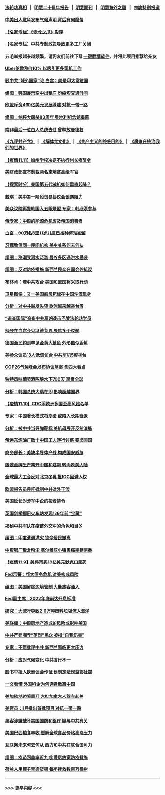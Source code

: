 #### [法轮功真相](https://github.com/gfw-breaker/truth/blob/master/README.md?t=0) &nbsp;&nbsp;|&nbsp;&nbsp; [明慧二十周年报告](https://github.com/gfw-breaker/mh-reports/blob/master/README.md?t=0) &nbsp;&nbsp;|&nbsp;&nbsp;[明慧期刊](https://github.com/gfw-breaker/mh-qikan) &nbsp;&nbsp;|&nbsp;&nbsp; [明慧海外之窗](https://github.com/gfw-breaker/mh-news/blob/master/README.md?t=0) &nbsp;&nbsp;|&nbsp;&nbsp; [神韵特别报道](https://github.com/gfw-breaker/mh-news/blob/master/shenyun.md?t=0)
#### [中美出人意料发布气候声明 背后有何隐情](../pages/nsc418/n13370339.md?t=11121101) 
#### [【名家专栏】《赤龙之爪》影评](../pages/nsc418/n13369685.md?t=11121101) 
#### [【名家专栏】中共专制政策导致更多工厂关闭](../pages/nsc418/n13369707.md?t=11121101) 
#### 五毛举报越来越频繁，请网友们前往下载 [一键翻墙软件](https://github.com/gfw-breaker/ssr-accounts)，并将此项目推荐给亲友
#### [Uber伦敦涨价10% 以吸引更多司机工作](../pages/nsc418/n13370111.md?t=11121101) 
#### [驳中共“域外国家”论 白宫：美是印太常驻国](../pages/nsc418/n13370330.md?t=11121101) 
#### [组图：韩国展示空中出租车 盼缩短交通时间](../pages/nsc418/n13369570.md?t=11121101) 
#### [欧盟斥资460亿美元发展基建 对抗一带一路](../pages/nsc418/n13370048.md?t=11121101) 
#### [组图：纳粹大屠杀83周年 奥地利纪念馆揭幕](../pages/nsc418/n13369334.md?t=11121101) 
#### [南非最后一位白人总统去世 曾释放曼德拉](../pages/nsc418/n13369652.md?t=11121101) 
#### [《九评共产党》](https://github.com/begood0513/9ping.md/blob/master/README.md) &nbsp;|&nbsp; [《解体党文化》](../../../../jtdwh.md/blob/master/README.md)  &nbsp;|&nbsp; [《共产主义的终极目的》](../../../../gczydzjmd.md/blob/master/README.md) &nbsp;|&nbsp; [《魔鬼在统治我们的世界》](../../../../mgztzwmdsj.md/blob/master/README.md) 
#### [【疫情11.11】加州学校决定不执行州长疫苗令](../pages/nsc418/n13369324.md?t=11121101) 
#### [美财政部宣布制裁两名柬埔寨高级军官](../pages/nsc418/n13369336.md?t=11121101) 
#### [【探索时分】美国第五代战机如何垂直起降？](../pages/nsc418/n13368171.md?t=11121101) 
#### [戴琪：美中第一阶段贸易协议会谈遇阻力](../pages/nsc418/n13368806.md?t=11121101) 
#### [美众议院再提韩国入五眼联盟 专家：韩必须参与](../pages/nsc418/n13368509.md?t=11121101) 
#### [俄专家：中国的能源危机波及俄国消费者](../pages/nsc418/n13368349.md?t=11121101) 
#### [白宫：90万名5至11岁儿童已接种辉瑞疫苗](../pages/nsc418/n13368554.md?t=11121101) 
#### [习拜致信同一民间机构 美中关系何去何从](../pages/nsc418/n13368086.md?t=11121101) 
#### [组图：涨潮致河水泛滥 曼谷多区遇洪水侵袭](../pages/nsc418/n13367260.md?t=11121101) 
#### [组图：反对防疫措施 新西兰民众在国会外抗议](../pages/nsc418/n13366981.md?t=11121101) 
#### [布林肯：若中共攻台 美国和盟国将采取行动](../pages/nsc418/n13367972.md?t=11121101) 
#### [卫星图像：又一美国航母靶标在中国沙漠现身](../pages/nsc418/n13367651.md?t=11121101) 
#### [分析：对中共越发失望 欧洲越来越亲台湾](../pages/nsc418/n13367820.md?t=11121101) 
#### [“追查国际”追查中共雇凶袭击巴黎法轮功学员](../pages/nsc418/n13367855.md?t=11121101) 
#### [拜登在白宫会见冯德莱恩 聚焦多个议题](../pages/nsc418/n13367846.md?t=11121101) 
#### [德国渔民钓到罕见金黄大鲶鱼 外形酷似香蕉](../pages/nsc418/n13366706.md?t=11121101) 
#### [美参众议员13人低调访台 中共军机5度扰台](../pages/nsc418/n13367325.md?t=11121101) 
#### [COP26气候峰会发布协议草案 含四大看点](../pages/nsc418/n13367714.md?t=11121101) 
#### [独特风味葡萄酒陈酿水下700天 享誉全球](../pages/nsc418/n13365975.md?t=11121101) 
#### [分析：韩国总统大选在即 影响超越国界](../pages/nsc418/n13367060.md?t=11121101) 
#### [【疫情11.10】CDC添欧洲多国至高风险名单](../pages/nsc418/n13366954.md?t=11121101) 
#### [专家：中国增长模式将崩溃 或陷入长期衰退](../pages/nsc418/n13366549.md?t=11121101) 
#### [分析：被中共当导弹靶标 美航母展开反制演练](../pages/nsc418/n13366042.md?t=11121101) 
#### [俄远东炼油厂数十中国工人游行讨薪 要求回国](../pages/nsc418/n13366050.md?t=11121101) 
#### [商务部长：美缺半导体产线 构成国安威胁](../pages/nsc418/n13366040.md?t=11121101) 
#### [服装品牌生产离开中国和越南 转向欧美大陆](../pages/nsc418/n13365466.md?t=11121101) 
#### [全球最大工会反对北京冬奥 批IOC回避人权](../pages/nsc418/n13365493.md?t=11121101) 
#### [欧盟报告员呼吁抵制中共对外干涉](../pages/nsc418/n13365527.md?t=11121101) 
#### [美国延长对涉军中企的投资禁令](../pages/nsc418/n13365498.md?t=11121101) 
#### [英国剑桥郡旧火车站发现136年前“宝藏”](../pages/nsc418/n13365040.md?t=11121101) 
#### [揭秘中共军队在疫苗外交中的角色和目的](../pages/nsc418/n13365153.md?t=11121101) 
#### [组图：印度遭遇洪灾 钦奈居民撤离](../pages/nsc418/n13364992.md?t=11121101) 
#### [中资钢厂散发粉尘 塞尔维亚小镇患癌率翻两番](../pages/nsc418/n13364897.md?t=11121101) 
#### [【疫情11.9】美将再买10亿美元默克口服药](../pages/nsc418/n13363384.md?t=11121101) 
#### [Fed示警：恒大债务危机 对美构成风险](../pages/nsc418/n13364708.md?t=11121101) 
#### [组图：美国解除边境管制 大量旅客涌入](../pages/nsc418/n13364696.md?t=11121101) 
#### [Fed副主席：2022年底前达升息标准](../pages/nsc418/n13364843.md?t=11121101) 
#### [研究：大流行导致2.6万吨塑料垃圾流入海洋](../pages/nsc418/n13364417.md?t=11121101) 
#### [美联储：中国房地产造成的风险或影响美国](../pages/nsc418/n13363970.md?t=11121101) 
#### [中共严罚嘲弄“英烈”民众 被指“自我伤害”](../pages/nsc418/n13363684.md?t=11121101) 
#### [专家：不愿批评中共 新西兰面临更大压力](../pages/nsc418/n13363844.md?t=11121101) 
#### [分析：应对气候变化 中共言行不一](../pages/nsc418/n13363379.md?t=11121101) 
#### [脸书举报人欧洲议会作证 促制定法规监管社媒](../pages/nsc418/n13363236.md?t=11121101) 
#### [一文看懂 外国科企为何选择撤离中国](../pages/nsc418/n13351520.md?t=11121101) 
#### [美加陆地边境重开 大批加拿大人驾车赴美](../pages/nsc418/n13363285.md?t=11121101) 
#### [美官员：1月推出首批项目 对抗一带一路](../pages/nsc418/n13363145.md?t=11121101) 
#### [黑客涉嫌破坏美国国防和医疗 疑与中共有关](../pages/nsc418/n13362753.md?t=11121101) 
#### [美国巴西粮食丰收 缓解全球食品价格高涨压力](../pages/nsc418/n13362471.md?t=11121101) 
#### [互联网未来何去何从 西方和中共在联合国角力](../pages/nsc418/n13362882.md?t=11121101) 
#### [组图：疫苗涵盖率近九成 悉尼放宽防疫措施](../pages/nsc418/n13361675.md?t=11121101) 
#### [荷兰人用椰子壳造货架 每年拯救数百万棵树](../pages/nsc418/n13360872.md?t=11121101) 

----
#### [ >>> 更早内容 <<< ](../indexes/nsc418-earlier.md)
